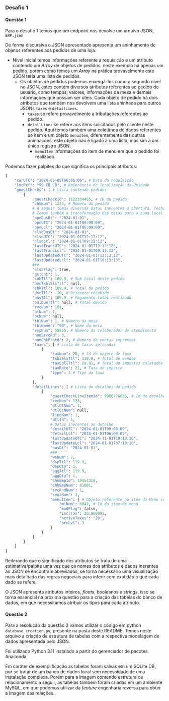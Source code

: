 ### Desafio 1

#### Questão 1
Para o desafio 1 temos que um endpoint nos devolve um arquivo JSON, `ERP.json`

De forma discursiva o JSON apresentado apresenta um aninhamento de objetos referentes aos pedidos de uma loja.
- Nível inicial temos informações referente a requisição e um atributo contendo um *Array* de objetos de pedidos, neste exemplo há apenas um pedido, porém como temos um *Array* na prática provavelmente este JSON teria uma lista de pedidos. 
  - Os objetos de pedidos podemos enxergá-los como o segundo nível no JSON, estes contém diversos atributos referentes ao pedido do usuário, como tempos, valores, informações da mesa e demais informações que possam ser úteis. Cada objeto de pedido há dois atributos que também nos devolvem uma lista aninhada para outros JSONs `taxes` e `detailLines`.
    - `taxes` se refere provavelmente a tributações referentes ao pedido.
    - `detailLines` se refere aos itens solicitados pelo cliente neste pedido. Aqui temos também uma coletânea de dados referentes ao item e um objeto `menuItem`, diferentemente das outras aninhações, este objeto não é ligado a uma lista, mas sim a um único registro JSON.
      - `menuItem` Informações do item de menu em que o pedido foi realizado.

Podemos fazer palpites do que significa os principais atributos:
~~~python
{
    "curUTC": "2024-05-05T06:06:06", # Data da requisição
    "locRef": "99 CB CB", # Referência de localização da Unidade
    "guestChecks": [ # Lista contendo pedidos
        {
            "guestCheckId": 1122334455, # ID do pedido
            "chkNum": 1234, # Número do pedido
            # A seguir temos diversas datas inerentes a abertura, fechamento e transações do pedido
            # Temos também a transformação das datas para a zona local
            "opnBusDt": "2024-01-01", 
            "opnUTC": "2024-01-01T09:09:09",
            "opnLcl": "2024-01-01T06:09:09",
            "clsdBusDt": "2024-01-01",
            "clsdUTC": "2024-01-01T12:12:12",
            "clsdLcl": "2024-01-01T09:12:12",
            "lastTransUTC": "2024-01-01T12:12:12",
            "lastTransLcl": "2024-01-01T09:12:12",
            "lastUpdatedUTC": "2024-01-01T13:13:13",
            "lastUpdatedLcl": "2024-01-01T10:13:13",
            ###
            "clsdFlag": true,
            "gstCnt": 1, 
            "subTtl": 109.9, # Sub total deste pedido
            "nonTxblSlsTtl": null,
            "chkTtl": 109.9, # Total do pedido
            "dscTtl": -10, # Desconto recebido
            "payTtl": 109.9, # Pagamento total realizado
            "balDueTtl": null, # Total devido
            "rvcNum": 101,
            "otNum": 1,
            "ocNum": null,
            "tblNum": 1, # Número da mesa
            "tblName": "90", # Nome da mesa 
            "empNum": 55555, # Número do colaborador de atendimento
            "numSrvcRd": 3,
            "numChkPrntd": 2, # Número de contas impressas
            "taxes": [ # Lista de taxas aplicadas
                {
                    "taxNum": 28, # Id do objeto de taxa
                    "txblSlsTtl": 119.9, # Total de vendas
                    "taxCollTtl": 20.81, # Total de impostos coletados
                    "taxRate": 21, # Taxa de imposto
                    "type": 3 # Tipo da taxa
                }
            ],
            "detailLines": [ # Lista de detalhes do pedido
                {
                    "guestCheckLineItemId": 9988776655, # Id de detalhe
                    "rvcNum": 123,
                    "dtlOtNum": 1,
                    "dtlOcNum": null,
                    "lineNum": 1,
                    "dtlId": 1,
                    # Datas inerentes ao detalhe 
                    "detailUTC": "2024-01-01T09:09:09",
                    "detailLcl": "2024-01-01T06:09:09",
                    "lastUpdateUTC": "2024-11-01T10:10:10",
                    "lastUpdateLcl": "2024-01-01T07:10:10",
                    "busDt": "2024-01-01",
                    ###
                    "wsNum": 7,
                    "dspTtl": 119.9,
                    "dspQty": 1,
                    "aggTtl": 119.9,
                    "aggQty": 1,
                    "chkEmpId": 10454318,
                    "chkEmpNum": 81001,
                    "svcRndNum": 1,
                    "seatNum": 1,
                    "menuItem": { # Objeto referente ao item do Menu solicitado
                        "miNum": 6042, # Id do item de menu
                        "modFlag": false,
                        "inclTax": 20.809091, 
                        "activeTaxes": "28",
                        "prcLvl": 3
                    }
                }
            ]
        }
    ]
}
~~~

Reiterando que o significado dos atributos se trata de uma estimativa/palpite uma vez que os nomes dos atributos e dados inerentes ao JSON se encontram abreviados, se torna necessário uma visualização mais detalhada das regras negociais para inferir com exatidão o que cada dado se refere.

O JSON apresenta atributos inteiros, *floats*, booleanos e *strings*, isso se torna essencial na próxima questão para a criação das tabelas do banco de dados, em que necessitamos atribuir os tipos para cada atributo.

#### Questão 2

Para a resolução da questão 2 vamos utilizar o código em python `database_creation.py`, presente na pasta deste README. Temos neste arquivo a criação da estrutura de tabelas com a respectiva modelagem de dados apresentada pelo JSON.

Foi utilizado Python 3.11 instalado a partir do gerenciador de pacotes Anaconda.

Em caráter de exemplificação as tabelas foram salvas em um SQLite DB, por se tratar de um banco de dados local sem necessidade de uma instalação complexa. Porém para a imagem contendo estrutura de relacionamento a seguir, as tabelas também foram criadas em um ambiente MySQL, em que podemos utilizar da *feature* engenharia reversa para obter a imagem das relações.

